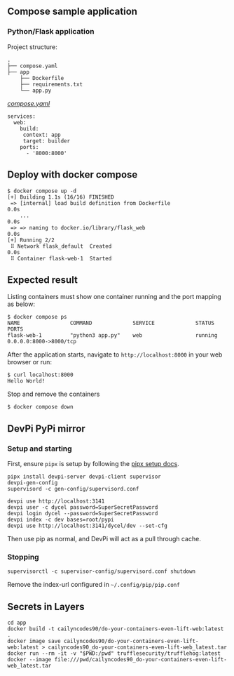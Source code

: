 ## Compose sample application
### Python/Flask application

Project structure:
```
.
├── compose.yaml
├── app
    ├── Dockerfile
    ├── requirements.txt
    └── app.py

```

[_compose.yaml_](compose.yaml)
```
services: 
  web: 
    build:
     context: app
     target: builder
    ports: 
      - '8000:8000'
```

## Deploy with docker compose

```
$ docker compose up -d
[+] Building 1.1s (16/16) FINISHED
 => [internal] load build definition from Dockerfile                                                                                                                                                                                       0.0s
    ...                                                                                                                                         0.0s
 => => naming to docker.io/library/flask_web                                                                                                                                                                                               0.0s
[+] Running 2/2
 ⠿ Network flask_default  Created                                                                                                                                                                                                          0.0s
 ⠿ Container flask-web-1  Started
```

## Expected result

Listing containers must show one container running and the port mapping as below:
```
$ docker compose ps
NAME                COMMAND             SERVICE             STATUS              PORTS
flask-web-1         "python3 app.py"    web                 running             0.0.0.0:8000->8000/tcp
```

After the application starts, navigate to `http://localhost:8000` in your web browser or run:
```
$ curl localhost:8000
Hello World!
```

Stop and remove the containers
```
$ docker compose down
```

## DevPi PyPi mirror
### Setup and starting
First, ensure `pipx` is setup by following the [pipx setup docs](https://github.com/pypa/pipx).

``` shell
pipx install devpi-server devpi-client supervisor
devpi-gen-config
supervisord -c gen-config/supervisord.conf

devpi use http://localhost:3141
devpi user -c dycel password=SuperSecretPassword
devpi login dycel --password=SuperSecretPassword
devpi index -c dev bases=root/pypi
devpi use http://localhost:3141/dycel/dev --set-cfg
```

Then use pip as normal, and DevPi will act as a pull through cache. 

### Stopping

``` shell
supervisorctl -c supervisor-config/supervisord.conf shutdown
```

Remove the index-url configured in `~/.config/pip/pip.conf`

## Secrets in Layers
``` shell
cd app
docker build -t cailyncodes90/do-your-containers-even-lift-web:latest .
docker image save cailyncodes90/do-your-containers-even-lift-web:latest > cailyncodes90_do-your-containers-even-lift-web_latest.tar
docker run --rm -it -v "$PWD:/pwd" trufflesecurity/trufflehog:latest docker --image file:///pwd/cailyncodes90_do-your-containers-even-lift-web_latest.tar
```
